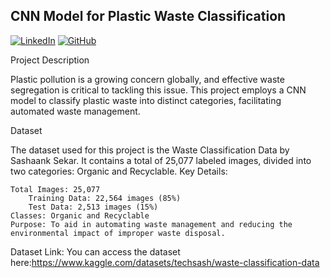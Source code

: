 CNN Model for Plastic Waste Classification
----------------------------------------------                              
                                                   
[![LinkedIn](https://img.shields.io/badge/LinkedIn-Yasmeen%20Begum-blue?logo=linkedin)](https://www.linkedin.com/in/yasmeen-begum-088830180/)
[![GitHub](https://img.shields.io/badge/GitHub-Yasmeen%20Begum-black?logo=github)](https://github.com/Yasmeen-Begum)

Project Description

Plastic pollution is a growing concern globally, and effective waste segregation is critical to tackling this issue. This project employs a CNN model to classify plastic waste into distinct categories, facilitating automated waste management.

Dataset

The dataset used for this project is the Waste Classification Data by Sashaank Sekar. It contains a total of 25,077 labeled images, divided into two categories: Organic and Recyclable.
Key Details:

    Total Images: 25,077
        Training Data: 22,564 images (85%)
        Test Data: 2,513 images (15%)
    Classes: Organic and Recyclable
    Purpose: To aid in automating waste management and reducing the environmental impact of improper waste disposal.

Dataset Link:
You can access the dataset here:https://www.kaggle.com/datasets/techsash/waste-classification-data


